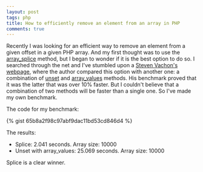 ```yaml
---
layout: post
tags: php
title: How to efficiently remove an element from an array in PHP
comments: true
---
```

Recently I was looking for an efficient way to remove an element from a given offset in a given PHP array. And my first thought was to use the [array_splice](https://secure.php.net/manual/function.array-splice.php) method, but I began to wonder if it is the best option to do so. I searched through the net and I've stumbled upon a [Steven Vachon's webpage](https://www.svachon.com/blog/benchmark-php-array_splice-vs-unset-array_values/), where the author compared this option with another one: a combination of [unset](https://secure.php.net/manual/function.unset.php) and [array_values](https://secure.php.net/manual/function.array-values.php) methods. His benchmark proved that it was the latter that was over 10% faster. But I couldn't believe that a combination of two methods will be faster than a single one. So I've made my own benchmark.
<!--more-->

The code for my benchmark:

{% gist 65b8a2f98c97abf9dac11bd53cd846d4 %}

The results:

- Splice: 2.041 seconds. Array size: 10000
- Unset with array_values: 25.069 seconds. Array size: 10000

Splice is a clear winner.